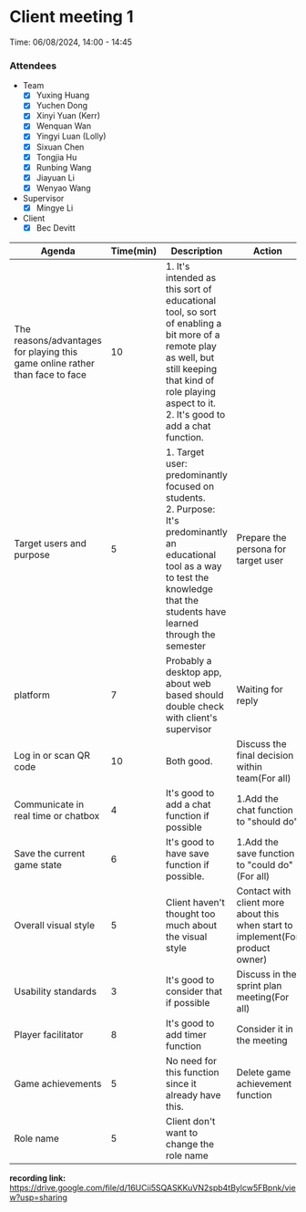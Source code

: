 # Client meeting 1

Time: 06/08/2024, 14:00 - 14:45

### Attendees
- Team
  - [x] Yuxing Huang
  - [x] Yuchen Dong
  - [x] Xinyi Yuan (Kerr)
  - [x] Wenquan Wan
  - [x] Yingyi Luan (Lolly)
  - [x] Sixuan Chen
  - [x] Tongjia Hu
  - [x] Runbing Wang
  - [x] Jiayuan Li
  - [x] Wenyao Wang
- Supervisor
  - [X] Mingye Li 
- Client
  - [X] Bec Devitt

| Agenda  | Time(min) | Description  | Action   |
| ----- | --- | --- | ----- |
|  The reasons/advantages for playing this game online rather than face to face  |  10  | 1. It's intended as this sort of educational tool, so sort of enabling a bit more of a remote play as well, but still keeping that kind of role playing aspect to it.<br/> 2. It's good to add a chat function.|  |
| Target users and purpose| 5  |1. Target user: predominantly focused on students.<br/> 2. Purpose: It's predominantly an educational tool as a way to test the knowledge that the students have learned through the semester <br/> | Prepare the persona for target user|
| platform | 7 |  Probably a desktop app, about web based should double check with client's supervisor | Waiting for reply |
| Log in or scan QR code  | 10 |Both good.| Discuss the final decision within team(For all)|
| Communicate in real time or chatbox | 4 | It's good to add a chat function if possible | 1.Add the chat function to "should do"|
|Save the current game state   | 6 | It's good to have save function if possible.  |  1.Add the save function to "could do"(For all)|
| Overall visual style  | 5 | Client haven't thought too much about the visual style<br/>| Contact with client more about this when start to implement(For product owner)|
| Usability standards  | 3 | It's good to consider that if possible<br/>| Discuss in the sprint plan meeting(For all)|
| Player facilitator  | 8 | It's good to add timer function<br/>| Consider it in the meeting |
|  Game achievements | 5 | No need for this function since it already have this. |Delete game achievement function|
|  Role name | 5 | Client don't want to change the role name |  |

**recording link:** <br/>
https://drive.google.com/file/d/16UCii5SQASKKuVN2spb4tBylcw5FBpnk/view?usp=sharing